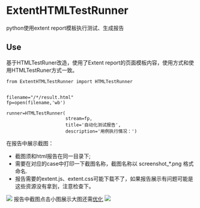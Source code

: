 # ExtentHTMLTestRunner
python使用extent report模板执行测试、生成报告

## Use
基于HTMLTestRuner改造，使用了Extent report的页面模板内容，使用方式和使用HTMLTestRuner方式一致。

```
from ExtentHTMLTestRunner import HTMLTestRunner


filename="/*/result.html"
fp=open(filename,'wb')

runner=HTMLTestRunner(
                      stream=fp,
                      title='自动化测试报告',
                      description='用例执行情况：')
```
在报告中展示截图：
- 截图须和html报告在同一目录下;
- 需要在对应的case中打印一下截图名称，截图名称以 screenshot_*.png 格式命名.
- 报告需要的extent.js、extent.css可能下载不了，如果报告展示有问题可能是这些资源没有拿到，注意检查下。


![](https://user-images.githubusercontent.com/21254276/50420065-354ad700-086f-11e9-8437-61cec335986d.gif)
报告中截图点击小图展示大图还需[优化](https://github.com/wishchen/ExtentHTMLTestRunner/issues/2)
![](https://github.com/wishchen/ExtentHTMLTestRunner/blob/master/6666.gif)
